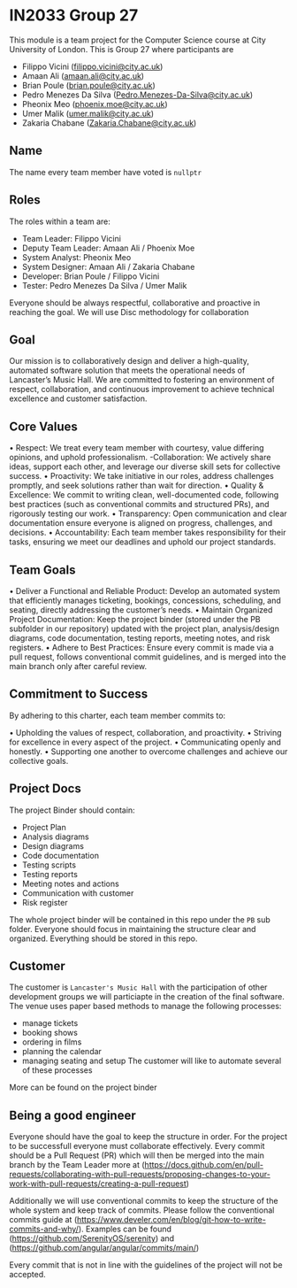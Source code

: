 # IN2033 Group 27
This module is a team project for the Computer Science course at City University of London. This is Group 27 where participants are
- Filippo Vicini (filippo.vicini@city.ac.uk)
- Amaan Ali (amaan.ali@city.ac.uk)
- Brian Poule (brian.poule@city.ac.uk)
- Pedro Menezes Da Silva (Pedro.Menezes-Da-Silva@city.ac.uk)
- Pheonix Meo (phoenix.moe@city.ac.uk)
- Umer Malik (umer.malik@city.ac.uk)
- Zakaria Chabane (Zakaria.Chabane@city.ac.uk)

## Name 
The name every team member have voted is `nullptr`

## Roles 
The roles within a team are: 
- Team Leader: Filippo Vicini
- Deputy Team Leader: Amaan Ali / Phoenix Moe
- System Analyst: Pheonix Meo
- System Designer: Amaan Ali / Zakaria Chabane
- Developer: Brian Poule / Filippo Vicini
- Tester: Pedro Menezes Da Silva / Umer Malik

Everyone should be always respectful, collaborative and proactive in reaching the goal. We will use Disc methodology for collaboration

## Goal
Our mission is to collaboratively design and deliver a high-quality, automated software solution that meets the operational needs of Lancaster’s Music Hall. We are committed to fostering an environment of respect, collaboration, and continuous improvement to achieve technical excellence and customer satisfaction.

## Core Values
•	Respect: We treat every team member with courtesy, value differing opinions, and uphold professionalism. -Collaboration: We actively share ideas, support each other, and leverage our diverse skill sets for collective success.
•	Proactivity: We take initiative in our roles, address challenges promptly, and seek solutions rather than wait for direction. 
•	Quality & Excellence: We commit to writing clean, well-documented code, following best practices (such as conventional commits and structured PRs), and rigorously testing our work.
•	Transparency: Open communication and clear documentation ensure everyone is aligned on progress, challenges, and decisions. 
•	Accountability: Each team member takes responsibility for their tasks, ensuring we meet our deadlines and uphold our project standards.


## Team Goals
•	Deliver a Functional and Reliable Product: Develop an automated system that efficiently manages ticketing, bookings, concessions, scheduling, and seating, directly addressing the customer’s needs. 
•	Maintain Organized Project Documentation: Keep the project binder (stored under the PB subfolder in our repository) updated with the project plan, analysis/design diagrams, code documentation, testing reports, meeting notes, and risk registers. 
•	Adhere to Best Practices: Ensure every commit is made via a pull request, follows conventional commit guidelines, and is merged into the main branch only after careful review.


## Commitment to Success
By adhering to this charter, each team member commits to:

•	Upholding the values of respect, collaboration, and proactivity. 
•	Striving for excellence in every aspect of the project. 
•	Communicating openly and honestly. 
•	Supporting one another to overcome challenges and achieve our collective goals.


## Project Docs

The project Binder should contain:
- Project Plan
- Analysis diagrams
- Design diagrams
- Code documentation
- Testing scripts
- Testing reports
- Meeting notes and actions
- Communication with customer
- Risk register

The whole project binder will be contained in this repo under the `PB` sub folder. Everyone should focus in maintaining the structure clear and organized.
Everything should be stored in this repo. 

## Customer
The customer is `Lancaster's Music Hall` with the participation of other development groups we will particiapte in the creation of the final software. The venue uses paper based methods to manage the following processes:
- manage tickets
- booking shows
- ordering in films
- planning the calendar
- managing seating and setup
The customer will like to automate several of these processes 

More can be found on the project binder 

## Being a good engineer
Everyone should have the goal to keep the structure in order. For the project to be successfull everyone must collaborate effectively.
Every commit should be a Pull Request (PR) which will then be merged into the main branch by the Team Leader more at (https://docs.github.com/en/pull-requests/collaborating-with-pull-requests/proposing-changes-to-your-work-with-pull-requests/creating-a-pull-request)

Additionally we will use conventional commits to keep the structure of the whole system and keep track of commits. Please follow the conventional commits guide at (https://www.develer.com/en/blog/git-how-to-write-commits-and-why/). Examples can be found (https://github.com/SerenityOS/serenity) and (https://github.com/angular/angular/commits/main/) 

Every commit that is not in line with the guidelines of the project will not be accepted. 



